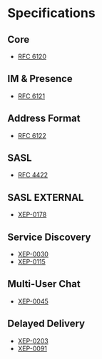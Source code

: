 Specifications
==============

Core
----

* [RFC 6120](http://tools.ietf.org/html/rfc6120)

IM & Presence
-------------

* [RFC 6121](http://tools.ietf.org/html/rfc6121)

Address Format
--------------

* [RFC 6122](http://tools.ietf.org/html/rfc6122)

SASL
----

* [RFC 4422](http://tools.ietf.org/html/rfc4422)

SASL EXTERNAL
-------------

* [XEP-0178](http://www.xmpp.org/extensions/xep-0178.html)

Service Discovery
-----------------

* [XEP-0030](http://www.xmpp.org/extensions/xep-0030.html)
* [XEP-0115](http://www.xmpp.org/extensions/xep-0115.html)

Multi-User Chat
---------------

* [XEP-0045](http://www.xmpp.org/extensions/xep-0045.html)

Delayed Delivery
----------------

* [XEP-0203](http://www.xmpp.org/extensions/xep-0203.html)
* [XEP-0091](http://www.xmpp.org/extensions/xep-0091.html)
